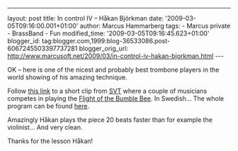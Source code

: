 ---
layout: post
title: In control IV – Håkan Björkman date: '2009-03-05T09:16:00.001+01:00'
author: Marcus Hammarberg
tags: - Marcus
private - BrassBand - Fun modified_time: '2009-03-05T09:16:45.623+01:00'
blogger_id: tag:blogger.com,1999:blog-36533086.post-6067245503397737281
blogger_orig_url: http://www.marcusoft.net/2009/03/in-control-iv-hakan-bjorkman.html ---

OK – here is one of the nicest and probably best trombone players in the
world showing of his amazing technique.

Follow <a
href="http://svtplay.se/v/1455978/musikministeriet/sex_musiker_tavlar_i_snabbhet"
target="_blank">this link</a> to a short clip from
<a href="http://www.svt.se" target="_blank">SVT</a> where a couple of
musicians competes in playing the
<a href="http://en.wikipedia.org/wiki/Flight_of_the_Bumblebee"
target="_blank">Flight of the Bumble Bee</a>. In Swedish… The whole
program can be found <a
href="http://svtplay.se/v/1456709/musikministeriet/del_7_av_8?cb,a1364145,1,f,102880/pb,a1364142,1,f,102880/pl,v,,1456709/sb,p102880,1,f,-1"
target="_blank">here</a>.

Amazingly Håkan plays the piece 20 beats faster than for example the
violinist… And very clean.

Thanks for the lesson Håkan!
